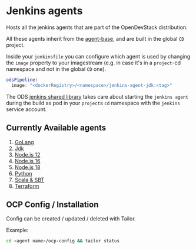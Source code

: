 # Jenkins agents

Hosts all the jenkins agents that are part of the OpenDevStack distribution.

All these agents inherit from the [agent-base](https://github.com/opendevstack/ods-core/tree/master/jenkins/agent-base), and are built in the global `CD` project.

Inside your `jenkinsfile` you can configure which agent is used by changing the `image` property to your imagestream (e.g. in case it's in a `project`-cd namespace and not in the global `CD` one).

```groovy
odsPipeline(
  image: "<dockerRegistry>/<namespace>/jenkins-agent-jdk:<tag>"
```

The ODS [jenkins shared library](https://github.com/opendevstack/ods-jenkins-shared-library) takes care about starting the `jenkins agent` during the build as pod in your `project`s `cd` namespace with the `jenkins` service account.

## Currently Available agents

1. [GoLang](golang)
2. [Jdk](jdk)
3. [Node.js 12](nodejs12)
4. [Node.js 16](nodejs16)
4. [Node.js 18](nodejs18)
5. [Python](python)
6. [Scala & SBT](scala)
7. [Terraform](terraform)

## OCP Config / Installation

Config can be created / updated / deleted with Tailor.

Example:

```sh
cd <agent name>/ocp-config && tailor status
```
